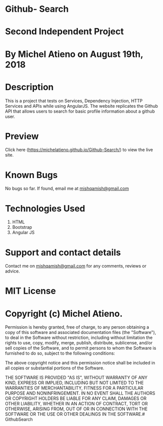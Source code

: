 # Github- Search

# Second Independent Project
# By Michel Atieno on August 19th, 2018

# Description
This is a project that tests on Services, Dependency Injection, HTTP Services and APIs while using AngularJS. The website replicates the Github API that allows users to search for basic profile information about a github user.

# Preview
Click here (https://michelatieno.github.io/Github-Search/) to view the live site.

# Known Bugs
No bugs so far. If found, email me at mishqamish@gmail.com

# Technologies Used
1. HTML
2. Bootstrap
3. Angular JS

# Support and contact details
Contact me on mishqamish@gmail.com for any comments, reviews or advice.

# MIT License
# Copyright (c) Michel Atieno.

Permission is hereby granted, free of charge, to any person obtaining a copy of this software and associated documentation files (the "Software"), to deal in the Software without restriction, including without limitation the rights to use, copy, modify, merge, publish, distribute, sublicense, and/or sell copies of the Software, and to permit persons to whom the Software is furnished to do so, subject to the following conditions:

The above copyright notice and this permission notice shall be included in all copies or substantial portions of the Software.

THE SOFTWARE IS PROVIDED "AS IS", WITHOUT WARRANTY OF ANY KIND, EXPRESS OR IMPLIED, INCLUDING BUT NOT LIMITED TO THE WARRANTIES OF MERCHANTABILITY, FITNESS FOR A PARTICULAR PURPOSE AND NONINFRINGEMENT. IN NO EVENT SHALL THE AUTHORS OR COPYRIGHT HOLDERS BE LIABLE FOR ANY CLAIM, DAMAGES OR OTHER LIABILITY, WHETHER IN AN ACTION OF CONTRACT, TORT OR OTHERWISE, ARISING FROM, OUT OF OR IN CONNECTION WITH THE SOFTWARE OR THE USE OR OTHER DEALINGS IN THE SOFTWARE.# GithubSearch

